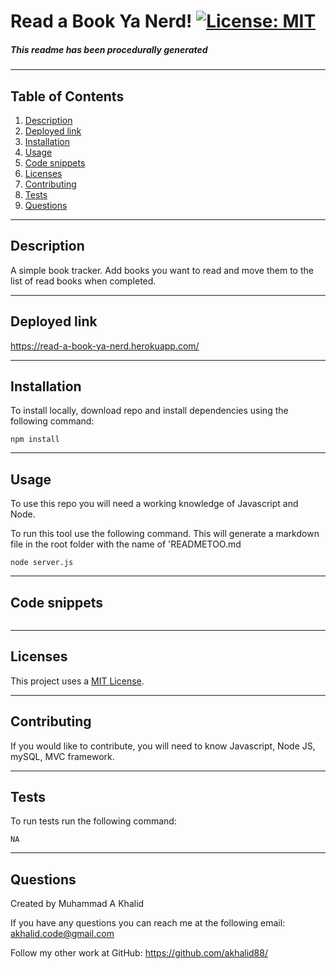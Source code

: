 # Read a Book Ya Nerd!  [![License: MIT](https://img.shields.io/badge/License-MIT-yellow.svg)](https://opensource.org/licenses/MIT) 
##### This readme has been procedurally generated 

-----------------------
## Table of Contents
1. [Description](#description)
2. [Deployed link](#deployed-link)
3. [Installation](#installation)
4. [Usage](#usage)
5. [Code snippets](#code-snippets)
6. [Licenses](#licenses)
7. [Contributing](#contributing)
8. [Tests](#tests)
9. [Questions](#questions)

-----------------------
## Description
A simple book tracker. Add books you want to read and move them to the list of read books when completed.

-----------------------
## Deployed link
https://read-a-book-ya-nerd.herokuapp.com/

-----------------------
## Installation
To install locally, download repo and install dependencies using the following command:
```
npm install
```

-----------------------
## Usage
To use this repo you will need a working knowledge of Javascript and Node. 

To run this tool use the following command. This will generate a markdown file in the root folder with the name of 'READMETOO.md

```
node server.js
```
-----------------------
## Code snippets

```

```
-----------------------
## Licenses
This project uses a [MIT License](https://opensource.org/licenses/MIT). 

-----------------------
## Contributing
If you would like to contribute, you will need to know Javascript, Node JS, mySQL, MVC framework.

-----------------------
## Tests
To run tests run the following command:
```
NA
```

-----------------------
## Questions
Created by Muhammad A Khalid

If you have any questions you can reach me at the following email: [akhalid.code@gmail.com](mailto:akhalid.code@gmail.com)

Follow my other work at GitHub: https://github.com/akhalid88/

